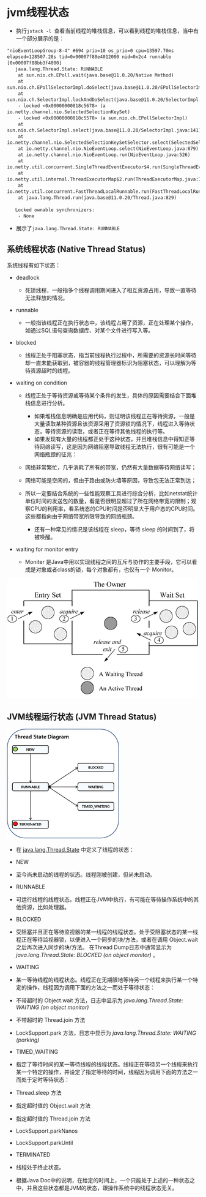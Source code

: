 # jvm线程状态

- 执行`jstack -l `查看当前线程的堆栈信息，可以看到线程的堆栈信息，当中有一个部分展示的是：

```
"nioEventLoopGroup-8-4" #694 prio=10 os_prio=0 cpu=13597.70ms elapsed=128507.28s tid=0x00007f88e4012000 nid=0x2c4 runnable  [0x00007f88bb3f4000]
   java.lang.Thread.State: RUNNABLE
	at sun.nio.ch.EPoll.wait(java.base@11.0.20/Native Method)
	at sun.nio.ch.EPollSelectorImpl.doSelect(java.base@11.0.20/EPollSelectorImpl.java:120)
	at sun.nio.ch.SelectorImpl.lockAndDoSelect(java.base@11.0.20/SelectorImpl.java:124)
	- locked <0x00000000818c5678> (a io.netty.channel.nio.SelectedSelectionKeySet)
	- locked <0x00000000818c5578> (a sun.nio.ch.EPollSelectorImpl)
	at sun.nio.ch.SelectorImpl.select(java.base@11.0.20/SelectorImpl.java:141)
	at io.netty.channel.nio.SelectedSelectionKeySetSelector.select(SelectedSelectionKeySetSelector.java:68)
	at io.netty.channel.nio.NioEventLoop.select(NioEventLoop.java:879)
	at io.netty.channel.nio.NioEventLoop.run(NioEventLoop.java:526)
	at io.netty.util.concurrent.SingleThreadEventExecutor$4.run(SingleThreadEventExecutor.java:997)
	at io.netty.util.internal.ThreadExecutorMap$2.run(ThreadExecutorMap.java:74)
	at io.netty.util.concurrent.FastThreadLocalRunnable.run(FastThreadLocalRunnable.java:30)
	at java.lang.Thread.run(java.base@11.0.20/Thread.java:829)

   Locked ownable synchronizers:
	- None
```

- 展示了`java.lang.Thread.State: RUNNABLE`

## 系统线程状态 (Native Thread Status)

系统线程有如下状态：

- deadlock
  - 死锁线程，一般指多个线程调用期间进入了相互资源占用，导致一直等待无法释放的情况。

- runnable
  - 一般指该线程正在执行状态中，该线程占用了资源，正在处理某个操作，如通过SQL语句查询数据库、对某个文件进行写入等。

- blocked
  - 线程正处于阻塞状态，指当前线程执行过程中，所需要的资源长时间等待却一直未能获取到，被容器的线程管理器标识为阻塞状态，可以理解为等待资源超时的线程。

- waiting on condition

  - 线程正处于等待资源或等待某个条件的发生，具体的原因需要结合下面堆栈信息进行分析。
    - 如果堆栈信息明确是应用代码，则证明该线程正在等待资源，一般是大量读取某种资源且该资源采用了资源锁的情况下，线程进入等待状态，等待资源的读取，或者正在等待其他线程的执行等。
    - 如果发现有大量的线程都正处于这种状态，并且堆栈信息中得知正等待网络读写，这是因为网络阻塞导致线程无法执行，很有可能是一个网络瓶颈的征兆：

  - 网络非常繁忙，几乎消耗了所有的带宽，仍然有大量数据等待网络读写；

  - 网络可能是空闲的，但由于路由或防火墙等原因，导致包无法正常到达；

  - 所以一定要结合系统的一些性能观察工具进行综合分析，比如netstat统计单位时间的发送包的数量，看是否很明显超过了所在网络带宽的限制；观察CPU的利用率，看系统态的CPU时间是否明显大于用户态的CPU时间。这些都指向由于网络带宽所限导致的网络瓶颈。
    - 还有一种常见的情况是该线程在 sleep，等待 sleep 的时间到了，将被唤醒。

- waiting for monitor entry
  - Moniter 是Java中用以实现线程之间的互斥与协作的主要手段，它可以看成是对象或者class的锁，每个对象都有，也仅有一个 Monitor。

![img](images/java-monitor.png)

## JVM线程运行状态 (JVM Thread Status)

![img](images/thread-state-diagram.png)

- 在 [java.lang.Thread.State](https://docs.oracle.com/javase/7/docs/api/java/lang/Thread.State.html) 中定义了线程的状态：

- NEW
- 至今尚未启动的线程的状态。线程刚被创建，但尚未启动。

- RUNNABLE

- 可运行线程的线程状态。线程正在JVM中执行，有可能在等待操作系统中的其他资源，比如处理器。

- BLOCKED

- 受阻塞并且正在等待监视器的某一线程的线程状态。处于受阻塞状态的某一线程正在等待监视器锁，以便进入一个同步的块/方法，或者在调用 Object.wait 之后再次进入同步的块/方法。
  在Thread Dump日志中通常显示为 *java.lang.Thread.State: BLOCKED (on object monitor)* 。

- WAITING

- 某一等待线程的线程状态。线程正在无期限地等待另一个线程来执行某一个特定的操作，线程因为调用下面的方法之一而处于等待状态：

- 不带超时的 Object.wait 方法，日志中显示为 *java.lang.Thread.State: WAITING (on object monitor)*
- 不带超时的 Thread.join 方法
- LockSupport.park 方法，日志中显示为 *java.lang.Thread.State: WAITING (parking)*

- TIMED_WAITING

- 指定了等待时间的某一等待线程的线程状态。线程正在等待另一个线程来执行某一个特定的操作，并设定了指定等待的时间，线程因为调用下面的方法之一而处于定时等待状态：

- Thread.sleep 方法
- 指定超时值的 Object.wait 方法
- 指定超时值的 Thread.join 方法
- LockSupport.parkNanos
- LockSupport.parkUntil

- TERMINATED

- 线程处于终止状态。

- 根据Java Doc中的说明，在给定的时间上，一个只能处于上述的一种状态之中，并且这些状态都是JVM的状态，跟操作系统中的线程状态无关。